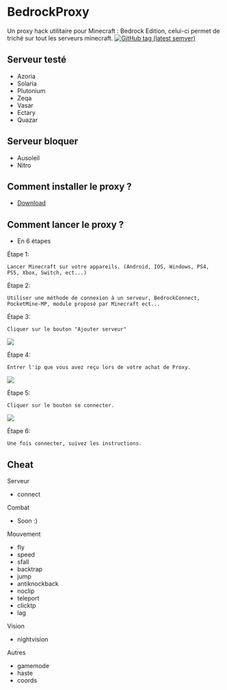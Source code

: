 # BedrockProxy
Un proxy hack utilitaire pour Minecraft : Bedrock Edition, celui-ci permet de triché sur tout les serveurs minecraft.
<a href="https://github.com/Zwuiix-cmd/BedrockProxy/README.md"><img src="https://img.shields.io/github/v/tag/Zwuiix-cmd/BedrockProxy?label=release&logo=github" alt="GitHub tag (latest semver)" /></a>

## Serveur testé
- Azoria
- Solaria
- Plutonium
- Zeqa
- Vasar
- Ectary
- Quazar

## Serveur bloquer
- Ausoleil
- Nitro

## Comment installer le proxy ?
- [Download](https://discord.gg/Cut7HTpdrh)

## Comment lancer le proxy ?
- En 6 étapes

Étape 1:
```
Lancer Minecraft sur votre appareils. (Android, IOS, Windows, PS4, PS5, Xbox, Switch, ect...)
```

Étape 2: 
```
Utiliser une méthode de connexion à un serveur, BedrockConnect, PocketMine-MP, module proposé par Minecraft ect...
```

Étape 3:
```
Cliquer sur le bouton "Ajouter serveur"
```
<p align="left">
  <a href="https://discord.gg/Cut7HTpdrh"><img src="https://cdn.discordapp.com/attachments/784132048096460813/998209911500570704/unknown.png"></img></a><br>
</p>

Étape 4:
```
Entrer l'ip que vous avez reçu lors de votre achat de Proxy.
``` 
<p align="left">
  <a href="https://discord.gg/Cut7HTpdrh"><img src="https://cdn.discordapp.com/attachments/784132048096460813/998211206919753778/unknown.png"></img></a><br>
</p>

Étape 5:
```
Cliquer sur le bouton se connecter.
``` 
<p align="left">
  <a href="https://discord.gg/Cut7HTpdrh"><img src="https://cdn.discordapp.com/attachments/784132048096460813/998211921285222450/unknown.png"></img></a><br>
</p>

Étape 6:
```
Une fois connecter, suivez les instructions.
```

## Cheat
Serveur
- connect

Combat
- Soon :)

Mouvement
- fly
- speed
- sfall
- backtrap
- jump
- antiknockback
- noclip
- teleport
- clicktp
- lag

Vision
- nightvision

Autres
- gamemode
- haste
- coords

